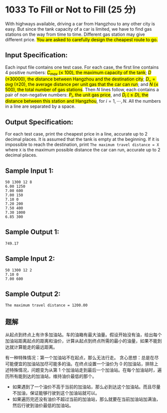 # 1033 To Fill or Not to Fill (25 分)

With highways available, driving a car from Hangzhou to any other city is easy. But since the tank capacity of a car is limited, we have to find gas stations on the way from time to time. Different gas station may give different price. <mark>You are asked to carefully design the cheapest route to go.</mark>

## Input Specification:

Each input file contains one test case. For each case, the first line contains 4 positive numbers: <mark>$C_{max}$ ($\le$ 100), the maximum capacity of the tank</mark>; <mark>$D$ ($\le$30000), the distance between Hangzhou and the destination city</mark>; <mark>$D\_{=avg}$ ($\le$20), the average distance per unit gas that the car can run</mark>; and <mark>$N$ ($\le$ 500), the total number of gas stations</mark>. Then $N$ lines follow, each contains a pair of non-negative numbers: <mark>$P_i$, the unit gas price</mark>, and <mark>$D_i$ ($\le D$), the distance between this station and Hangzhou</mark>, for $i=1,\cdots ,N$. All the numbers in a line are separated by a space.

## Output Specification:

For each test case, print the cheapest price in a line, accurate up to 2 decimal places. It is assumed that the tank is empty at the beginning. If it is impossible to reach the destination, print `The maximum travel distance = X` where `X` is the maximum possible distance the car can run, accurate up to 2 decimal places.

## Sample Input 1:

    50 1300 12 8
    6.00 1250
    7.00 600
    7.00 150
    7.10 0
    7.20 200
    7.50 400
    7.30 1000
    6.85 300

## Sample Output 1:

    749.17

## Sample Input 2:

    50 1300 12 2
    7.10 0
    7.00 600

## Sample Output 2:

    The maximum travel distance = 1200.00

## 题解

从起点到终点上有许多加油站。车的油箱有最大油量。假设开始没有油，给出每个加油站距离起点的距离和油价，计算从起点到终点所需的最小的油量，如果不能到达就计算能走的最远距离。

有一种特殊情况：第一个加油站不在起点，那么无法行走。
贪心思想：总是在尽可能便宜的加油站加尽可能多的油。在终点设置一个油价为 0 的加油站，排除上述特殊情况，问题变为从第 1 个加油站走到最后一个加油站。在每个加油站时，遍历所有能到达的加油站，维持油价最低的那个。

- 如果遇到了一个油价不高于当前的加油站，那么必到达这个加油站。而且尽量不加油，保证能够行驶到这个加油站就可以。
- 如果遍历完还没有油价不超过当前的加油站，那么就要在当前加油站加满油，然后行驶到油价最低的加油站。
